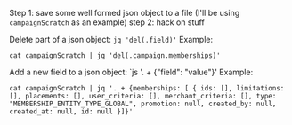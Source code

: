 Step 1:
save some well formed json object to a file (I'll be using `campaignScratch` as an example)
step 2:
hack on stuff

Delete part of a json object: `jq 'del(.field)'`
Example:
```
cat campaignScratch | jq 'del(.campaign.memberships)'
```


Add a new field to a json object: `js '. + {"field": "value"}'
Example:
```
cat campaignScratch | jq '. + {memberships: [ { ids: [], limitations: [], placements: [], user_criteria: [], merchant_criteria: [], type: "MEMBERSHIP_ENTITY_TYPE_GLOBAL", promotion: null, created_by: null, created_at: null, id: null }]}'
